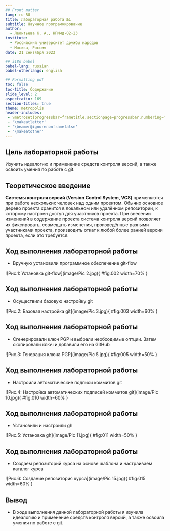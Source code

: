 ```yaml
---
## Front matter
lang: ru-RU
title: Лабораторная работа №1
subtitle: Научное программирование
author:
  - Леонтьева К. А., НПМмд-02-23
institute:
  - Российский университет дружбы народов
  - Москва, Россия
date: 21 сентября 2023

## i18n babel
babel-lang: russian
babel-otherlangs: english

## Formatting pdf
toc: false
toc-title: Содержание
slide_level: 2
aspectratio: 169
section-titles: true
theme: metropolis
header-includes:
 - \metroset{progressbar=frametitle,sectionpage=progressbar,numbering=fraction}
 - '\makeatletter'
 - '\beamer@ignorenonframefalse'
 - '\makeatother'
---
```


## Цель лабораторной работы

Изучить идеалогию и применение средств контроля версий, а также освоить умения по работе с git.

## Теоретическое введение

__Системы контроля версий (Version Control System, VCS)__ применяются при работе нескольких человек над одним проектом. Обычно основное дерево проекта хранится в локальном или удалённом репозитории, к которому настроен доступ для участников проекта. При внесении изменений в содержание проекта система контроля версий позволяет их фиксировать, совмещать изменения, произведённые разными участниками проекта, производить откат к любой более ранней версии проекта, если это требуется.

## Ход выполнения лабораторной работы
- Вручную установили программное обеспечение git-flow

![Рис.1: Установка git-flow](image/Pic 2.jpg){ #fig:002 width=70% }

## Ход выполнения лабораторной работы
- Осуществили базовую настройку git

![Рис.2: Базовая настройка git](image/Pic 3.jpg){ #fig:003 width=60% }

## Ход выполнения лабораторной работы
- Сгенерировали ключ PGP и выбрали необходимые оптции. Затем скопировали ключ и добавили его на GitHub

![Рис.3: Генерация ключа PGP](image/Pic 5.jpg){ #fig:005 width=50% }

## Ход выполнения лабораторной работы
- Настроили автоматические подписи коммитов git

![Рис.4: Настройка автоматических подписей коммитов git](image/Pic 10.jpg){ #fig:010 width=60% }

## Ход выполнения лабораторной работы
- Установили и настроили gh

![Рис.5: Установка gh](image/Pic 11.jpg){ #fig:011 width=50% }

## Ход выполнения лабораторной работы
- Создаем репозиторий курса на основе шаблона и настраиваем каталог курса

![Рис.6: Создание репозитория курса](image/Pic 15.jpg){ #fig:015 width=60% }

## Вывод
- В ходе выполнения данной лабораторной работы я изучила идеалогию и применение средств контроля версий, а также освоила умения по работе с git.



